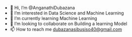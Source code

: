- 👋 Hi, I’m @AnganathiDubazana
- 👀 I’m interested in Data Science and Machine Learning
- 🌱 I’m currently learning Machine Learning
- 💞️ I’m looking to collaborate on Building a learning Model
- 📫 How to reach me dubazanasibusiso40@gmail.com

<!---
AnganathiDubazana/AnganathiDubazana is a ✨ special ✨ repository because its `README.md` (this file) appears on your GitHub profile.
You can click the Preview link to take a look at your changes.
--->
